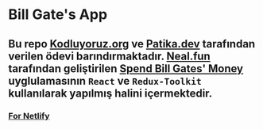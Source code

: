# Bill Gate's App

## Bu repo [Kodluyoruz.org](https://kodluyoruz.org) ve [Patika.dev](https://patika.dev/tr) tarafından verilen ödevi barındırmaktadır. [Neal.fun](https://neal.fun/) tarafından geliştirilen [Spend Bill Gates' Money](https://neal.fun/spend/) uyglulamasının `React` ve `Redux-Toolkit` kullanılarak yapılmış halini içermektedir.

### [For Netlify](https://scintillating-sorbet-fb7a71.netlify.app/)
